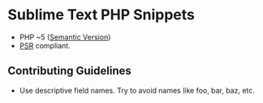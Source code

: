 Sublime Text PHP Snippets
=========================

- PHP ~5 ([Semantic Version](http://semver.org))
- [PSR](https://github.com/php-fig/fig-standards) compliant.

Contributing Guidelines
-----------------------

- Use descriptive field names. Try to avoid names like foo, bar, baz, etc.
